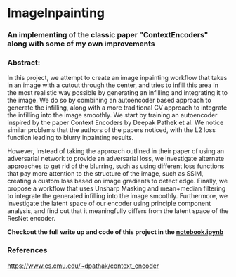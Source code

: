 # ImageInpainting
### An implementing of the classic paper "ContextEncoders" along with some of my own improvements

### Abstract:

In this project, we attempt to create an image inpainting workflow that takes in an image with a cutout through the center, and tries to infill this area in the most realistic way possible by generating an infilling and integrating it to the image. We do so by combining an autoencoder based approach to generate the infilling, along with a more traditional CV approach to integrate the infilling into the image smoothly. We start by training an autoencoder inspired by the paper Context Encoders by Deepak Pathek et al. We notice similar problems that the authors of the papers noticed, with the L2 loss function leading to blurry inpainting results.

However, instead of taking the approach outlined in their paper of using an adversarial network to provide an adversarial loss, we investigate alternate approaches to get rid of the blurring, such as using different loss functions that pay more attention to the structure of the image, such as SSIM, creating a custom loss based on image gradients to detect edge. Finally, we propose a workflow that uses Unsharp Masking and mean+median filtering to integrate the generated infilling into the image smoothly. Furthermore, we investigate the latent space of our encoder using principle component analysis, and find out that it meaningfully differs from the latent space of the ResNet encoder.

**Checkout the full write up and code of this project in the [notebook.ipynb](https://github.com/shahanneda/ImageInpainting/blob/main/notebook.ipynb)**


### References
https://www.cs.cmu.edu/~dpathak/context_encoder